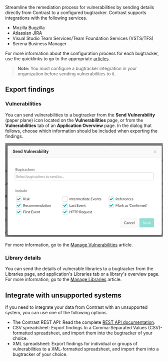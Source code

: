 <!--
title: "Bugtrackers"
description: "Overview of Using Bugtrackers with Contrast"
tags: "Admin organization settings integrations bugtracker overview"
-->

Streamline the remediation process for vulnerabilities by sending details directly from Contrast to a configured bugtracker. Contrast supports integrations with the following services. 

* Mozilla Bugzilla
* Atlassian JIRA
* Visual Studio Team Services/Team Foundation Services (VSTS/TFS)
* Serena Business Manager

For more information about the configuration process for each bugtracker, use the quicklinks to go to the appropriate [articles](admin-orgintegrations.html).  

>**Note:** You must configure a bugtracker integration in your organization before sending vulnerabilities to it.  

## Export findings

### Vulnerabilities 

You can send vulnerabilities to a bugtracker from the **Send Vulnerability** (paper plane) icon located on the **Vulnerabilities** page, or from the **Vulnerabilities** tab of an **Application Overview** page. In the dialog that follows, choose which information should be included when exporting the findings.

<a href="assets/images/KB3-f04_1.png" rel="lightbox" title="Bugtracker Export Options"><img class="thumbnail" src="assets/images/KB3-f04_1.png"/></a>

For more information, go to the [Manage Vulnerabilities](user-vulns.html#manage-vuln) article.

### Library details 

You can send the details of vulnerable libraries to a bugtracker from the Libraries page, and application's Libraries tab or a library's overview page. For more information, go to the [Manage Libraries](user-libraries.html#manage-lib) article.

## Integrate with unsupported systems

If you need to integrate your data from Contrast with an unsupported system, you can use one of the following options. 

* The Contrast REST API: Read the complete [REST API documentation](tools-api.html#api-about). 
* CSV spreadsheet: Export findings to a Comma-Separated Values (CSV)-formatted spreadsheet, and import them into the bugtracker of your choice.
* XML spreadsheet: Export findings for individual or groups of vulnerabilities to a XML-formatted spreadsheet, and import them into a bugtracker of your choice.

